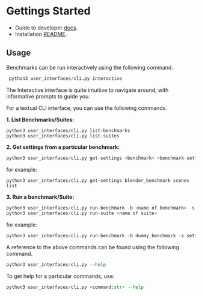 # Gettings Started 

- Guide to developer [docs](developer-guide.md).
- Installation [README](../README.md).

## Usage

Benchmarks can be run interactively using the following command.

```python
 python3 user_interfaces/cli.py interactive
```

The Interactive interface is quite intuitive to navigate around, with informative prompts to guide you. 


For a textual CLI interface, you can use the following commands.

**1. List Benchmarks/Suites:**  

``` 
python3 user_interfaces/cli.py list-benchmarks
python3 user_interfaces/cli.py list-suites
```

**2. Get settings from a particular benchmark:**


```python
python3 user_interfaces/cli.py get-settings <benchmark> <benchmark-settings>
```
for example:

```
python3 user_interfaces/cli.py get-settings blender_benchmark scenes list
```

**3. Run a benchmark/Suite:**


```python 
python3 user_interfaces/cli.py run-benchmark -b <name of benchmark> -s <settings> -v <verbosity> 
python3 user_interfaces/cli.py run-suite <name of suite> 
```
for example:

```python
python3 user_interfaces/cli.py run-benchmark -b dummy_benchmark -s settings1.json -v 1 
```

A reference to the above commands can be found using the following command.
```python
python3 user_interfaces/cli.py --help
```

To get help for a particular commands, use:
```python
python3 user_interfaces/cli.py <command:str> --help
```

